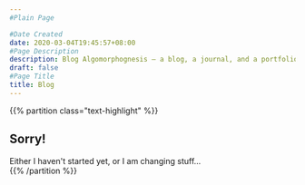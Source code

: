 ```yaml
---
#Plain Page

#Date Created
date: 2020-03-04T19:45:57+08:00
#Page Description
description: Blog Algomorphognesis — a blog, a journal, and a portfolio
draft: false
#Page Title
title: Blog
---
```


{{% partition class="text-highlight" %}}  
## Sorry!  
Either I haven't started yet, or I am changing stuff...  
{{% /partition %}}